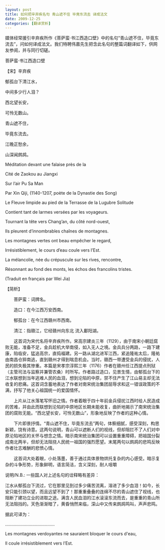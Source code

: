 ```yaml
---
layout: post
title: 如何把辛弃疾名句 青山遮不住 毕竟东流去 译成法文
date: 2009-12-25
categories: [翻译赏析]  
---
```


媒体经常援引辛弃疾所作《菩萨蛮·书江西造口壁》中的名句“青山遮不住，毕竟东流去”，问如何译成法文。我们特聘伟嘉先生把含此名句的整篇词翻译如下，供网友参阅，并与同行切磋。

菩萨蛮·书江西造口壁

【宋】辛弃疾



郁孤台下清江水，

中间多少行人泪？

西北望长安，

可怜无数山。

青山遮不住，

毕竟东流去。

江晚正愁余，

山深闻鹧鸪。



Méditation devant une falaise près de la

Cité de Zaokou au Jiangxi

Sur l’air Pu Sa Man

Par Xin Qiji, (1140-1207, poète de la Dynastie des Song)

Le Fleuve limpide au pied de la Terrasse de la Lugubre Solitude

Contient tant de larmes versées par les voyageurs.

Tournant la tête vers Chang’an, du côté nord-ouest,

Ils pleurent d’innombrables chaînes de montagnes.

Les montagnes vertes ont beau empêcher le regard,

Irrésistiblement, le cours d’eau coule vers l’Est.

La mélancolie, née du crépuscule sur les rives, rencontre,

Résonnant au fond des monts, les échos des francolins tristes.

(Traduit en français par Wei Jia)

【简析】

　　菩萨蛮：词牌名。

　　造口：在今江西万安西南。

　　郁孤台：在今江西赣州市西南。

　　清江：指赣江，它经赣州向东北 流入鄱阳湖。

　　这首词为宋代名将辛弃疾所作。宋高宗建炎三年（1129），由于南宋小朝廷腐败无能，准备不足，金兵趁机大举南侵，如入无人之境。金兵兵分两路，一路下建康，陷临安，猛追高宗，直捣福建。另一路从湖北进军江西，紧追隆祐太后，隆祐由南昌仓猝南逃，直到赣州才得到喘息机会。当时，赣西一带遭受金兵的侵扰，人民的损失极其惨重。本篇是宋孝宗淳熙三年（1176）作者在赣州任江西提点刑狱（主管司法与监察并兼管农桑）时所写。作者路过造口，见景生情，由郁孤台下的江水联想到当年逃难人民的血泪，想到沦陷的中原，禁不住产生了江山易主却无法收复的悲痛。这首词含蓄地表达了作者对南宋统治集团屈辱求和这一错误政策的不满，抒写了他关心祖国统一的爱国情怀。

　　上片从江水落笔写怀旧之情。作者着眼于四十年前金兵侵扰江西时给人民造成的苦难，并由此而联想到沦陷的中原地区长期未能收复，曲折地揭示了南宋统治集团的腐败无能。“西北望长安，可怜无数山”，形象地反映了作者的这种心情。

　　下片即景抒情。“青山遮不住，毕竟东流去”两句，体察细腻，感受深刻，构思新颖，饶有诗意。这两句说明，青山可以遮断人们的视线，但却阻拦不了人们对中原沦陷地区的关怀与想念之情。暗示南宋统治集团可以设置重重障碍，把祖国分裂成南北两半，但却无法阻挠人民统一祖国的强烈愿望。末尾两句以鹧鸪的悲鸣反映作者壮志难酬的悲愤心情。

　　这首词大处着眼，小处落墨，善于通过具体景物烘托复杂的内心感受。暗示复杂的斗争形势，形象鲜明，语言简洁，含义深刻，耐人咀嚼

说明/N.B.: 一些国人对上述名句的诠释略有差异：

江水从郁孤台下流过，它在那里见到过多少痛苦流离，溶进了多少血泪！如今，长安只能引颈以望，而且远望不到了！那重重叠叠的连绵不尽的青山遮住了视线，也阻断了建功立业的进取之途。满含人民血泪的江水滚滚东流而去，是重重的青山所无法阻挡的。天色渐渐暗了，黄昏悄然来临，深山中又传来鹧鸪鸣叫，声声悲鸣。

据此可译为：

........................................

Les montagnes verdoyantes ne sauraient bloquer le cours d'eau,

Il coule irrésistiblement vers l’Est.
